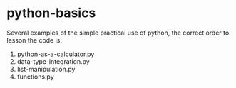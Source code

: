 # python-basics
Several examples of the simple practical use of python, the correct order to lesson the code is:
1) python-as-a-calculator.py
2) data-type-integration.py
3) list-manipulation.py
4) functions.py
